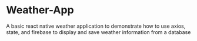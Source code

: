 # Weather-App
A basic react native weather application to demonstrate how to use axios, state, and firebase to display and save weather information from a database

